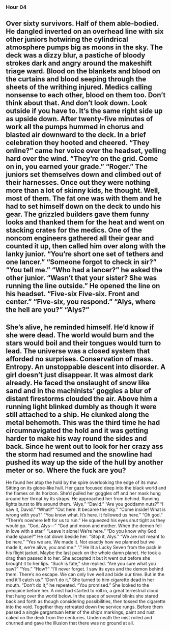 ### Hour 04
Over sixty survivors. Half of them able-bodied.
He dangled inverted on an overhead line with six other juniors hotwiring the cylindrical atmosphere pumps big as moons in the sky. The deck was a dizzy blur, a pastiche of bloody strokes dark and angry around the makeshift triage ward. Blood on the blankets and blood on the curtains and blood seeping through the sheets of the writhing injured. Medics calling nonsense to each other, blood on them too. Don’t think about that. And don’t look down. Look outside if you have to. It’s the same right side up as upside down. 
After twenty-five minutes of work all the pumps hummed in chorus and blasted air downward to the deck. In a brief celebration they hooted and cheered.
“They online?” came her voice over the headset, yelling hard over the wind.
“They’re on the grid. Come on in, you earned your grade.”
“Roger.”
The juniors set themselves down and climbed out of their harnesses. Once out they were nothing more than a lot of skinny kids, he thought. Well, most of them. The fat one was with them and he had to set himself down on the deck to undo his gear. The grizzled builders gave them funny looks and thanked them for the heat and went on stacking crates for the medics. 
One of the noncom engineers gathered all their gear and counted it up, then called him over along with the lanky junior.
“You’re short one set of tethers and one lancer.”
“Someone forgot to check in sir?”
“You tell me.”
“Who had a lancer?” he asked the other junior.
“Wasn’t that your sister? She was running the line outside.”
He opened the line on his headset. “Five-six Five-six. Front and center.”
“Five-six, you respond.”
“Alys, where the hell are you?”
“Alys?”
---- 
She’s alive, he reminded himself. He’d know if she were dead. The world would burn and the stars would boil and their tongues would turn to lead. The universe was a closed system that afforded no surprises. Conservation of mass. Entropy. An unstoppable descent into disorder. A girl doesn’t just disappear.
It was almost dark already. He faced the onslaught of snow like sand and in the machinists’ goggles a blur of distant firestorms clouded the air. Above him a running light blinked dumbly as though it were still attached to a ship. He clunked along the metal behemoth. This was the third time he had circumnavigated the hold and it was getting harder to make his way round the sides and back. Since he went out to look for her crazy ass the storm had resumed and the snowline had pushed its way up the side of the hull by another meter or so.
Where the fuck are you?
---- 
He found her atop the hold by the spire overlooking the edge of its maw. Sitting on its globe-like hull. Her gaze focused deep into the black world and the flames on its horizon. She’d pulled her goggles off and her mask hung around her throat by its straps. He approached her from behind. Running lights burst to life around them.
“Alys.”
“David.”
“Are you goddamn nuts?”
“I saw it, David.”
“What?”
“Out here. It became the sky.”
“Come inside! What is wrong with you?”
“You know what. It’s here. It followed us here.”
“Oh god.”
“There’s nowhere left for us to run.”
He squeezed his eyes shut tight as they would go.
“God, Alys—”
“God and moon and mother. When the demon fell in love with a star.”
“Leave it alone! We’re here.”
“Do you know why God made space?”
He sat down beside her.
“Stop it, Alys.”
“We are not meant to be here.”
“Yes we are. We made it. Not exactly how we planned but we made it, we’re alive, you and me.”
“.”
He lit a Lucky Seven from the pack in his flight jacket. Maybe the last pack on the whole damn planet. He took a drag then passed it to her. She accepted it but it went out before she brought it to her lips.
“Such is fate,” she replied.
“Are you sure what you saw?”
“Yes.”
“How?”
“I’ll never forget. I saw its eyes and the demon behind them. There’s no escape. We can only live well and bide our time. But in the end it’ll catch us.”
“Don’t do it.”
She turned to him cigarette dead in her mouth.
“Don’t do it,” he repeated. “You promised.”
She looked to the precipice before her. A mist had started to roll in, a great terrestrial cloud that hung over the world below. In the space of several blinks she stared back and forth as though considering possibilities, then tossed the cigarette into the void. Together they retreated down the service rungs. Before them passed a single gargantuan letter of the ship’s markings, paint and rust caked on the deck from the centuries. Underneath the mist roiled and churned and gave the illusion that there was no ground at all.